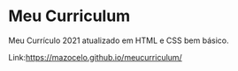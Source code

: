 # Meu Curriculum
Meu Currículo 2021 atualizado em HTML e CSS bem básico. 

Link:https://mazocelo.github.io/meucurriculum/
